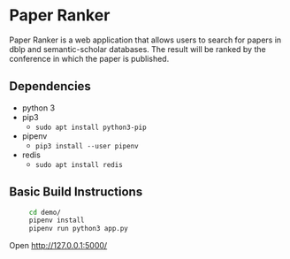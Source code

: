 # Paper Ranker
Paper Ranker is a web application that allows users to search for papers in dblp and semantic-scholar databases. The result will be ranked by the conference in which the paper is published.
## Dependencies
* python 3
* pip3
  * `sudo apt install python3-pip`
* pipenv
  * `pip3 install --user pipenv`
* redis
  * `sudo apt install redis`

## Basic Build Instructions

 ```bash 
      cd demo/
      pipenv install
      pipenv run python3 app.py
  ```
Open http://127.0.0.1:5000/

